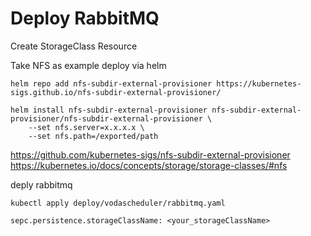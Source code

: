 # Deploy RabbitMQ

Create StorageClass Resource

Take NFS as example
deploy via helm

```
helm repo add nfs-subdir-external-provisioner https://kubernetes-sigs.github.io/nfs-subdir-external-provisioner/

helm install nfs-subdir-external-provisioner nfs-subdir-external-provisioner/nfs-subdir-external-provisioner \
    --set nfs.server=x.x.x.x \
    --set nfs.path=/exported/path
```

https://github.com/kubernetes-sigs/nfs-subdir-external-provisioner
https://kubernetes.io/docs/concepts/storage/storage-classes/#nfs

deply rabbitmq
```
kubectl apply deploy/vodascheduler/rabbitmq.yaml
```
`sepc.persistence.storageClassName: <your_storageClassName>`
